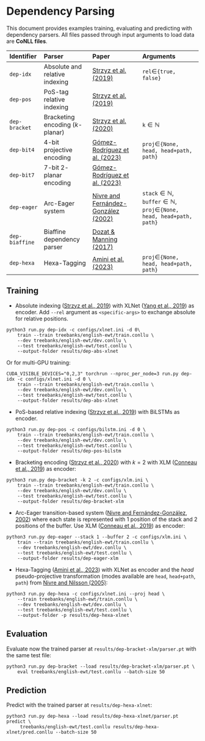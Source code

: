 # Dependency Parsing 

This document provides examples training, evaluating and predicting with dependency parsers. All files passed through input arguments to load data are **CoNLL files**. 

| **Identifier** | **Parser** | **Paper** | **Arguments** |
|:---------|:-----------|:----------|:--------------|
| `dep-idx` | Absolute and relative indexing  | [Strzyz et al. (2019)](https://aclanthology.org/N19-1077/) | `rel`$\in$`{true, false}` |
| `dep-pos` | PoS-tag relative indexing | [Strzyz et al. (2019)](https://aclanthology.org/N19-1077/) |  |
| `dep-bracket` | Bracketing encoding ($k$-planar) | [Strzyz et al. (2020)](https://aclanthology.org/2020.coling-main.223/) | `k`$\in\mathbb{N}$ | 
| `dep-bit4` | $4$-bit projective  encoding | [Gómez-Rodríguez et al. (2023)](https://aclanthology.org/2023.emnlp-main.393/) | `proj`$\in$`{None, head, head+path, path}` |
| `dep-bit7` |  $7$-bit $2$-planar encoding | [Gómez-Rodríguez et al. (2023)](https://aclanthology.org/2023.emnlp-main.393/) | | 
| `dep-eager` | Arc-Eager system | [Nivre and Fernández-González (2002)](https://aclanthology.org/J14-2002/) | `stack`$\in\mathbb{N}$, `buffer`$\in\mathbb{N}$, `proj`$\in$`{None, head, head+path, path}` | 
| `dep-biaffine` | Biaffine dependency parser | [Dozat & Manning (2017)](https://arxiv.org/abs/1611.01734) | |
| `dep-hexa`   | Hexa-Tagging | [Amini et al. (2023)](https://aclanthology.org/2023.acl-short.124/) | `proj`$\in$`{None, head, head+path, path}` |


## Training 


- Absolute indexing ([Strzyz et al., 2019](https://aclanthology.org/N19-1077/)) with XLNet ([Yang et al., 2019](http://papers.neurips.cc/paper/8812-xlnet-generalized-autoregressive-pretraining-for-language-understanding.pdf)) as encoder. Add `--rel` argument as `<specific-args>` to exchange absolute for relative positions.

```shell 
python3 run.py dep-idx -c configs/xlnet.ini -d 0\
    train --train treebanks/english-ewt/train.conllu \
    --dev treebanks/english-ewt/dev.conllu \
    --test treebanks/english-ewt/test.conllu \
    --output-folder results/dep-abs-xlnet
```

Or for multi-GPU training:
```shell 
CUDA_VISIBLE_DEVICES="0,2,3" torchrun --nproc_per_node=3 run.py dep-idx -c configs/xlnet.ini -d 0 \
    train --train treebanks/english-ewt/train.conllu \
    --dev treebanks/english-ewt/dev.conllu \
    --test treebanks/english-ewt/test.conllu \
    --output-folder results/dep-abs-xlnet
```


- PoS-based relative indexing ([Strzyz et al., 2019](https://aclanthology.org/N19-1077/)) with BiLSTMs as encoder.
```shell 
python3 run.py dep-pos -c configs/bilstm.ini -d 0 \
    train --train treebanks/english-ewt/train.conllu \
    --dev treebanks/english-ewt/dev.conllu \
    --test treebanks/english-ewt/test.conllu \
    --output-folder results/dep-pos-bilstm 
```


- Bracketing encoding ([Strzyz et al., 2020](https://aclanthology.org/2020.coling-main.223/)) with $k=2$ with XLM ([Conneau et al., 2019](https://aclanthology.org/2020.acl-main.747/)) as encoder:
```shell 
python3 run.py dep-bracket -k 2 -c configs/xlm.ini \
    train --train treebanks/english-ewt/train.conllu \
    --dev treebanks/english-ewt/dev.conllu \
    --test treebanks/english-ewt/test.conllu \
    --output-folder results/dep-bracket-xlm
```

- Arc-Eager transition-based system ([Nivre and Fernández-González, 2002](https://aclanthology.org/J14-2002/)) where each state is represented with 1 position of the stack and 2 positions of the buffer. Use XLM ([Conneau et al., 2019](https://aclanthology.org/2020.acl-main.747/)) as encoder:
```shell 
python3 run.py dep-eager --stack 1 --buffer 2 -c configs/xlm.ini \
    train --train treebanks/english-ewt/train.conllu \
    --dev treebanks/english-ewt/dev.conllu \
    --test treebanks/english-ewt/test.conllu \
    --output-folder results/dep-eager-xlm
```

- Hexa-Tagging ([Amini et al., 2023](https://aclanthology.org/2023.acl-short.124/)) with XLNet as encoder and the *head* pseudo-projective transformation (modes available are `head`, `head+path`, `path`) from [Nivre and Nilsson (2005)](https://aclanthology.org/P05-1013/):
```shell 
python3 run.py dep-hexa -c configs/xlnet.ini --proj head \
    --train treebanks/english-ewt/train.conllu \
    --dev treebanks/english-ewt/dev.conllu \
    --test treebanks/english-ewt/test.conllu \
    --output-folder -p results/dep-hexa-xlnet
```



## Evaluation 
Evaluate now the trained parser at `results/dep-bracket-xlm/parser.pt` with the same test file:
```shell 
python3 run.py dep-bracket --load results/dep-bracket-xlm/parser.pt \
    eval treebanks/english-ewt/test.conllu --batch-size 50
```

## Prediction 
Predict with the trained parser at `results/dep-hexa-xlnet`:
```shell 
python3 run.py dep-hexa --load results/dep-hexa-xlnet/parser.pt predict \
     treebanks/english-ewt/test.conllu results/dep-hexa-xlnet/pred.conllu --batch-size 50
```
